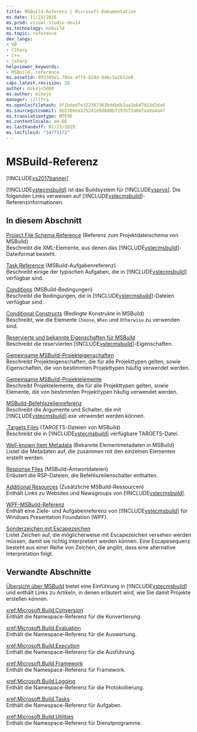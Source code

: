 ```yaml
---
title: MSBuild-Referenz | Microsoft-Dokumentation
ms.date: 11/15/2016
ms.prod: visual-studio-dev14
ms.technology: msbuild
ms.topic: reference
dev_langs:
- VB
- CSharp
- C++
- jsharp
helpviewer_keywords:
- MSBuild, reference
ms.assetid: 093395e1-70da-4f74-b34d-046c5e2b32e8
caps.latest.revision: 28
author: mikejo5000
ms.author: mikejo
manager: jillfra
ms.openlocfilehash: 9f1bded7e322387363bddb6b3aa2e6d7913d2da8
ms.sourcegitcommit: 8b538eea125241e9d6d8b7297b72a66faa9a4a47
ms.translationtype: MTE95
ms.contentlocale: de-DE
ms.lasthandoff: 01/23/2019
ms.locfileid: "54773172"
---
```

# <a name="msbuild-reference"></a>MSBuild-Referenz
[!INCLUDE[vs2017banner](../includes/vs2017banner.md)]

  
[!INCLUDE[vstecmsbuild](../includes/vstecmsbuild-md.md)] ist das Buildsystem für [!INCLUDE[vsprvs](../includes/vsprvs-md.md)]. Die folgenden Links verweisen auf [!INCLUDE[vstecmsbuild](../includes/vstecmsbuild-md.md)]-Referenzinformationen.  
  
## <a name="in-this-section"></a>In diesem Abschnitt  
 [Project File Schema Reference](../msbuild/msbuild-project-file-schema-reference.md) (Referenz zum Projektdateischema von MSBuild)  
 Beschreibt die XML-Elemente, aus denen das [!INCLUDE[vstecmsbuild](../includes/vstecmsbuild-md.md)]-Dateiformat besteht.  
  
 [Task Reference](../msbuild/msbuild-task-reference.md) (MSBuild-Aufgabenreferenz)  
 Beschreibt einige der typischen Aufgaben, die in [!INCLUDE[vstecmsbuild](../includes/vstecmsbuild-md.md)] verfügbar sind.  
  
 [Conditions](../msbuild/msbuild-conditions.md) (MSBuild-Bedingungen)  
 Beschreibt die Bedingungen, die in [!INCLUDE[vstecmsbuild](../includes/vstecmsbuild-md.md)]-Dateien verfügbar sind.  
  
 [Conditional Constructs](../msbuild/msbuild-conditional-constructs.md) (Bedingte Konstrukte in MSBuild)  
 Beschreibt, wie die Elemente `Choose`, `When` und `Otherwise` zu verwenden sind.  
  
 [Reservierte und bekannte Eigenschaften für MSBuild](../msbuild/msbuild-reserved-and-well-known-properties.md)  
 Beschreibt die reservierten [!INCLUDE[vstecmsbuild](../includes/vstecmsbuild-md.md)]-Eigenschaften.  
  
 [Gemeinsame MSBuild-Projekteigenschaften](../msbuild/common-msbuild-project-properties.md)  
 Beschreibt Projekteigenschaften, die für alle Projekttypen gelten, sowie Eigenschaften, die von bestimmten Projekttypen häufig verwendet werden.  
  
 [Gemeinsame MSBuild-Projektelemente](../msbuild/common-msbuild-project-items.md)  
 Beschreibt Projektelemente, die für alle Projekttypen gelten, sowie Elemente, die von bestimmten Projekttypen häufig verwendet werden.  
  
 [MSBuild-Befehlszeilenreferenz](../msbuild/msbuild-command-line-reference.md)  
 Beschreibt die Argumente und Schalter, die mit [!INCLUDE[vstecmsbuild](../includes/vstecmsbuild-md.md)].exe verwendet werden können.  
  
 [.Targets Files](../msbuild/msbuild-dot-targets-files.md) (TARGETS-Dateien von MSBuild)  
 Beschreibt die in [!INCLUDE[vstecmsbuild](../includes/vstecmsbuild-md.md)] verfügbare TARGETS-Datei.  
  
 [Well-known Item Metadata](../msbuild/msbuild-well-known-item-metadata.md) (Bekannte Elementmetadaten in MSBuild)  
 Listet die Metadaten auf, die zusammen mit den einzelnen Elementen erstellt werden.  
  
 [Response Files](../msbuild/msbuild-response-files.md) (MSBuild-Antwortdateien)  
 Erläutert die RSP-Dateien, die Befehlszeilenschalter enthalten.  
  
 [Additional Resources](../msbuild/additional-resources-for-msbuild.md) (Zusätzliche MSBuild-Ressourcen)  
 Enthält Links zu Websites und Newsgroups von [!INCLUDE[vstecmsbuild](../includes/vstecmsbuild-md.md)].  
  
 [WPF-MSBuild-Referenz](../msbuild/wpf-msbuild-reference.md)  
 Enthält eine Ziele- und Aufgabenreferenz von [!INCLUDE[vstecmsbuild](../includes/vstecmsbuild-md.md)] für Windows Presentation Foundation (WPF).  
  
 [Sonderzeichen mit Escapezeichen](../msbuild/special-characters-to-escape.md)  
 Listet Zeichen auf, die möglicherweise mit Escapezeichen versehen werden müssen, damit sie richtig interpretiert werden können. Eine Escapesequenz besteht aus einer Reihe von Zeichen, die angibt, dass eine alternative Interpretation folgt.  
  
## <a name="related-sections"></a>Verwandte Abschnitte  
 [Übersicht über MSBuild](http://msdn.microsoft.com/e39f13f7-1e1d-4435-95ca-0c222bca071c) bietet eine Einführung in [!INCLUDE[vstecmsbuild](../includes/vstecmsbuild-md.md)] und enthält Links zu Artikeln, in denen erläutert wird, wie Sie damit Projekte erstellen können.  
  
 <xref:Microsoft.Build.Conversion>  
 Enthält die Namespace-Referenz für die Konvertierung.  
  
 <xref:Microsoft.Build.Evaluation>  
 Enthält die Namespace-Referenz für die Auswertung.  
  
 <xref:Microsoft.Build.Execution>  
 Enthält die Namespace-Referenz für die Ausführung.  
  
 <xref:Microsoft.Build.Framework>  
 Enthält die Namespace-Referenz für Framework.  
  
 <xref:Microsoft.Build.Logging>  
 Enthält die Namespace-Referenz für die Protokollierung.  
  
 <xref:Microsoft.Build.Tasks>  
 Enthält die Namespace-Referenz für Aufgaben.  
  
 <xref:Microsoft.Build.Utilities>  
 Enthält die Namespace-Referenz für Dienstprogramme.
